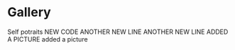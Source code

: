 # Gallery
Self potraits 
NEW CODE 
ANOTHER NEW LINE 
ANOTHER NEW LINE 
ADDED A PICTURE 
added a picture
